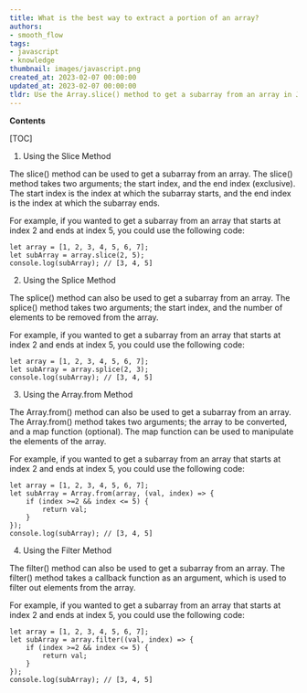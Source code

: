 ```yaml
---
title: What is the best way to extract a portion of an array?
authors:
- smooth_flow
tags:
- javascript
- knowledge
thumbnail: images/javascript.png
created_at: 2023-02-07 00:00:00
updated_at: 2023-02-07 00:00:00
tldr: Use the Array.slice() method to get a subarray from an array in Javascript.
---
```


**Contents**

[TOC]

1. Using the Slice Method
 
The slice() method can be used to get a subarray from an array. The slice() method takes two arguments; the start index, and the end index (exclusive). The start index is the index at which the subarray starts, and the end index is the index at which the subarray ends.

For example, if you wanted to get a subarray from an array that starts at index 2 and ends at index 5, you could use the following code:

```
let array = [1, 2, 3, 4, 5, 6, 7];
let subArray = array.slice(2, 5);
console.log(subArray); // [3, 4, 5]
```

2. Using the Splice Method

The splice() method can also be used to get a subarray from an array. The splice() method takes two arguments; the start index, and the number of elements to be removed from the array.

For example, if you wanted to get a subarray from an array that starts at index 2 and ends at index 5, you could use the following code:

```
let array = [1, 2, 3, 4, 5, 6, 7];
let subArray = array.splice(2, 3);
console.log(subArray); // [3, 4, 5]
```

3. Using the Array.from Method

The Array.from() method can also be used to get a subarray from an array. The Array.from() method takes two arguments; the array to be converted, and a map function (optional). The map function can be used to manipulate the elements of the array.

For example, if you wanted to get a subarray from an array that starts at index 2 and ends at index 5, you could use the following code:

```
let array = [1, 2, 3, 4, 5, 6, 7];
let subArray = Array.from(array, (val, index) => {
    if (index >=2 && index <= 5) {
        return val;
    }
});
console.log(subArray); // [3, 4, 5]
```

4. Using the Filter Method

The filter() method can also be used to get a subarray from an array. The filter() method takes a callback function as an argument, which is used to filter out elements from the array.

For example, if you wanted to get a subarray from an array that starts at index 2 and ends at index 5, you could use the following code:

```
let array = [1, 2, 3, 4, 5, 6, 7];
let subArray = array.filter((val, index) => {
    if (index >=2 && index <= 5) {
        return val;
    }
});
console.log(subArray); // [3, 4, 5]
```
